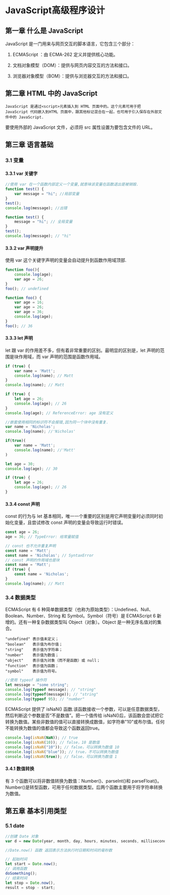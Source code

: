 # JavaScript高级程序设计

## 第一章 什么是 JavaScript

JavaScript 是一门用来与网页交互的脚本语言，它包含三个部分：

1. ECMAScript ：由 ECMA-262 定义并提供核心功能。

2. 文档对象模型（DOM）：提供与网页内容交互的方法和接口。

3. 浏览器对象模型（BOM）：提供与浏览器交互的方法和接口。

## 第二章 HTML 中的 JavaScript

```test
JavaScript 是通过<script>元素插入到 HTML 页面中的。这个元素可用于把 JavaScript 代码嵌入到HTML 页面中，跟其他标记混合在一起，也可用于引入保存在外部文件中的 JavaScript.
```

要使用外部的 JavaScript 文件，必须将 src 属性设置为要包含文件的 URL。

## 第三章 语言基础

### 3.1 变量

#### 3.3.1 var 关键字

```javaScript
//使用 var 在一个函数内部定义一个变量,就意味该变量在函数退出是被销毁.
function test() {
    var message = "hi"; //局部变量
}
test();
console.log(message); //出错
```

```javaScript
function test() {
    message = "hi"; // 全局变量
}
test();
console.log(message); // "hi"
```

#### 3.3.2  var 声明提升

使用 var 这个关键字声明的变量会自动提升到函数作用域顶部.

```javaScript
function foo(){
    console.log(age);
    var age = 26;
}
foo(); // undefined
```

```javaScript
function foo() {
    var age = 16;
    var age = 26;
    var age = 36;
    console.log(age);
}
foo(); // 36 
```

#### 3.3.3 let 声明

let 跟 var 的作用差不多，但有着非常重要的区别。最明显的区别是，let 声明的范围是块作用域，而 var 声明的范围是函数作用域。

```javaScript
if (true) {
    var name = 'Matt';
    console.log(name); // Matt
}
console.log(name); // Matt
```

```javaScript
if (true) {
    let age = 26;
    console.log(age); // 26
}
console.log(age); // ReferenceError: age 没有定义
```

```javaScript
//嵌套使用相同的标识符不会报错,因为同一个块中没有重复.
var name = 'Nicholas';
console.log(name); //'Nicholas'

if(true)(
    var name = 'Matt';
    console.log(name); //'Matt'
)

let age = 30;
console.log(age); // 30

if (true) {
    let age = 26;
    console.log(age); // 26
} 
```

#### 3.3.4 const 声明

const 的行为与 let 基本相同，唯一一个重要的区别是用它声明变量时必须同时初始化变量，且尝试修改 const 声明的变量会导致运行时错误。

```javaScript
const age = 26;
age = 36; // TypeError: 给常量赋值

// const 也不允许重复声明
const name = 'Matt';
const name = 'Nicholas'; // SyntaxError
// const 声明的作用域也是块
const name = 'Matt';
if (true) {
    const name = 'Nicholas';
}
console.log(name); // Matt 
```

### 3.4 数据类型

ECMAScript 有 6 种简单数据类型（也称为原始类型）：Undefined、Null、Boolean、Number、String 和 Symbol。Symbol（符号）是 ECMAScript 6 新增的。还有一种复杂数据类型叫 Object（对象）。Object 是一种无序名值对的集合。

```test
"undefined" 表示值未定义；
"boolean"   表示值为布尔值；
"string"    表示值为字符串；
"number"    表示值为数值；
"object"    表示值为对象（而不是函数）或 null；
"function"  表示值为函数；
"symbol"    表示值为符号。
```

```javaScript
//使用 typeof 操作符
let message = "some string";
console.log(typeof message); // "string"
console.log(typeof(message)); // "string"
console.log(typeof 95); // "number" 
```

ECMAScript 提供了 isNaN() 函数.该函数接收一个参数，可以是任意数据类型，然后判断这个参数是否“不是数值”。把一个值传给 isNaN()后，该函数会尝试把它转换为数值。某些非数值的值可以直接转换成数值，如字符串"10"或布尔值。任何不能转换为数值的值都会导致这个函数返回true。

```javaScript
console.log(isNaN(NaN)); // true
console.log(isNaN(10)); // false，10 是数值
console.log(isNaN("10")); // false，可以转换为数值 10
console.log(isNaN("blue")); // true，不可以转换为数值
console.log(isNaN(true)); // false，可以转换为数值 1 
```

#### 3.4.1 数值转换

有 3 个函数可以将非数值转换为数值：Number()、parseInt()和 parseFloat()。Number()是转型函数，可用于任何数据类型。后两个函数主要用于将字符串转换为数值。

## 第五章 基本引用类型

### 5.1 date

```javaScript
//创建 Date 对象
var d = new Date(year, month, day, hours, minutes, seconds, milliseconds);
```

```javaScript
//Date.now() 函数 返回表示方法执行时日期和时间的毫秒数

// 起始时间
let start = Date.now();
// 调用函数
doSomething();
// 结束时间
let stop = Date.now(),
result = stop - start;
```
